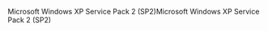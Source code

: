 <span data-ttu-id="d44c7-101">Microsoft Windows XP Service Pack 2 (SP2)</span><span class="sxs-lookup"><span data-stu-id="d44c7-101">Microsoft Windows XP Service Pack 2 (SP2)</span></span>